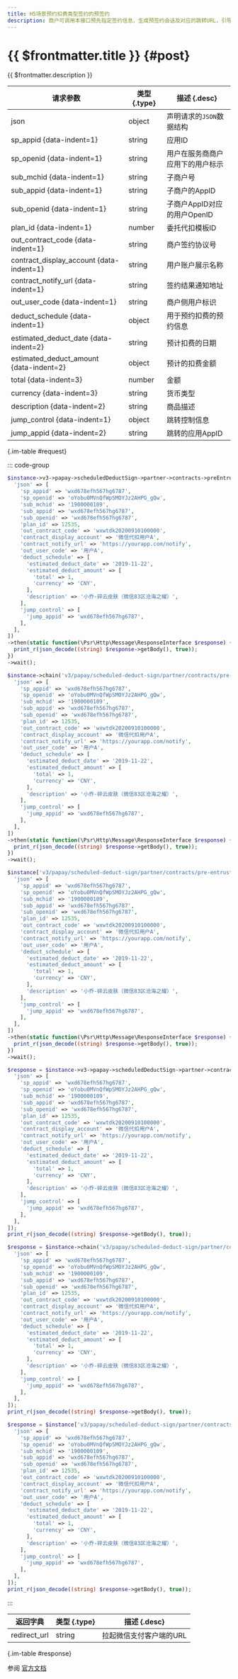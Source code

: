 ```yaml
---
title: H5场景预约扣费类型签约的预签约
description: 商户可调用本接口预先指定签约信息，生成预签约会话及对应的跳转URL，引导用户在原浏览器中请求该URL，将跳转至用户微信支付客户端的签约页面。
---
```


# {{ $frontmatter.title }} {#post}

{{ $frontmatter.description }}

| 请求参数 | 类型 {.type} | 描述 {.desc}
| --- | --- | ---
| json | object | 声明请求的`JSON`数据结构
| sp_appid {data-indent=1} | string | 应用ID
| sp_openid {data-indent=1} | string | 用户在服务商商户应用下的用户标示
| sub_mchid {data-indent=1} | string | 子商户号
| sub_appid {data-indent=1} | string | 子商户的AppID
| sub_openid {data-indent=1} | string | 子商户AppID对应的用户OpenID
| plan_id {data-indent=1} | number | 委托代扣模板ID
| out_contract_code {data-indent=1} | string | 商户签约协议号
| contract_display_account {data-indent=1} | string | 用户账户展示名称
| contract_notify_url {data-indent=1} | string | 签约结果通知地址
| out_user_code {data-indent=1} | string | 商户侧用户标识
| deduct_schedule {data-indent=1} | object | 用于预约扣费的预约信息
| estimated_deduct_date {data-indent=2} | string | 预计扣费的日期
| estimated_deduct_amount {data-indent=2} | object | 预计的扣费金额
| total {data-indent=3} | number | 金额
| currency {data-indent=3} | string | 货币类型
| description {data-indent=2} | string | 商品描述
| jump_control {data-indent=1} | object | 跳转控制信息
| jump_appid {data-indent=2} | string | 跳转的应用AppID

{.im-table #request}

::: code-group

```php [异步纯链式]
$instance->v3->papay->scheduledDeductSign->partner->contracts->preEntrustSign->h5->postAsync([
  'json' => [
    'sp_appid' => 'wxd678efh567hg6787',
    'sp_openid' => 'oYobu0MVnQfWpSMOYJz2AHPG_gQw',
    'sub_mchid' => '1900000109',
    'sub_appid' => 'wxd678efh567hg6787',
    'sub_openid' => 'wxd678efh567hg6787',
    'plan_id' => 12535,
    'out_contract_code' => 'wxwtdk20200910100000',
    'contract_display_account' => '微信代扣用户A',
    'contract_notify_url' => 'https://yourapp.com/notify',
    'out_user_code' => '用户A',
    'deduct_schedule' => [
      'estimated_deduct_date' => '2019-11-22',
      'estimated_deduct_amount' => [
        'total' => 1,
        'currency' => 'CNY',
      ],
      'description' => '小乔-碎云皮肤（微信83区沧海之耀）',
    ],
    'jump_control' => [
      'jump_appid' => 'wxd678efh567hg6787',
    ],
  ],
])
->then(static function(\Psr\Http\Message\ResponseInterface $response) {
  print_r(json_decode((string) $response->getBody(), true));
})
->wait();
```

```php [异步声明式]
$instance->chain('v3/papay/scheduled-deduct-sign/partner/contracts/pre-entrust-sign/h5')->postAsync([
  'json' => [
    'sp_appid' => 'wxd678efh567hg6787',
    'sp_openid' => 'oYobu0MVnQfWpSMOYJz2AHPG_gQw',
    'sub_mchid' => '1900000109',
    'sub_appid' => 'wxd678efh567hg6787',
    'sub_openid' => 'wxd678efh567hg6787',
    'plan_id' => 12535,
    'out_contract_code' => 'wxwtdk20200910100000',
    'contract_display_account' => '微信代扣用户A',
    'contract_notify_url' => 'https://yourapp.com/notify',
    'out_user_code' => '用户A',
    'deduct_schedule' => [
      'estimated_deduct_date' => '2019-11-22',
      'estimated_deduct_amount' => [
        'total' => 1,
        'currency' => 'CNY',
      ],
      'description' => '小乔-碎云皮肤（微信83区沧海之耀）',
    ],
    'jump_control' => [
      'jump_appid' => 'wxd678efh567hg6787',
    ],
  ],
])
->then(static function(\Psr\Http\Message\ResponseInterface $response) {
  print_r(json_decode((string) $response->getBody(), true));
})
->wait();
```

```php [异步属性式]
$instance['v3/papay/scheduled-deduct-sign/partner/contracts/pre-entrust-sign/h5']->postAsync([
  'json' => [
    'sp_appid' => 'wxd678efh567hg6787',
    'sp_openid' => 'oYobu0MVnQfWpSMOYJz2AHPG_gQw',
    'sub_mchid' => '1900000109',
    'sub_appid' => 'wxd678efh567hg6787',
    'sub_openid' => 'wxd678efh567hg6787',
    'plan_id' => 12535,
    'out_contract_code' => 'wxwtdk20200910100000',
    'contract_display_account' => '微信代扣用户A',
    'contract_notify_url' => 'https://yourapp.com/notify',
    'out_user_code' => '用户A',
    'deduct_schedule' => [
      'estimated_deduct_date' => '2019-11-22',
      'estimated_deduct_amount' => [
        'total' => 1,
        'currency' => 'CNY',
      ],
      'description' => '小乔-碎云皮肤（微信83区沧海之耀）',
    ],
    'jump_control' => [
      'jump_appid' => 'wxd678efh567hg6787',
    ],
  ],
])
->then(static function(\Psr\Http\Message\ResponseInterface $response) {
  print_r(json_decode((string) $response->getBody(), true));
})
->wait();
```

```php [同步纯链式]
$response = $instance->v3->papay->scheduledDeductSign->partner->contracts->preEntrustSign->h5->post([
  'json' => [
    'sp_appid' => 'wxd678efh567hg6787',
    'sp_openid' => 'oYobu0MVnQfWpSMOYJz2AHPG_gQw',
    'sub_mchid' => '1900000109',
    'sub_appid' => 'wxd678efh567hg6787',
    'sub_openid' => 'wxd678efh567hg6787',
    'plan_id' => 12535,
    'out_contract_code' => 'wxwtdk20200910100000',
    'contract_display_account' => '微信代扣用户A',
    'contract_notify_url' => 'https://yourapp.com/notify',
    'out_user_code' => '用户A',
    'deduct_schedule' => [
      'estimated_deduct_date' => '2019-11-22',
      'estimated_deduct_amount' => [
        'total' => 1,
        'currency' => 'CNY',
      ],
      'description' => '小乔-碎云皮肤（微信83区沧海之耀）',
    ],
    'jump_control' => [
      'jump_appid' => 'wxd678efh567hg6787',
    ],
  ],
]);
print_r(json_decode((string) $response->getBody(), true));
```

```php [同步声明式]
$response = $instance->chain('v3/papay/scheduled-deduct-sign/partner/contracts/pre-entrust-sign/h5')->post([
  'json' => [
    'sp_appid' => 'wxd678efh567hg6787',
    'sp_openid' => 'oYobu0MVnQfWpSMOYJz2AHPG_gQw',
    'sub_mchid' => '1900000109',
    'sub_appid' => 'wxd678efh567hg6787',
    'sub_openid' => 'wxd678efh567hg6787',
    'plan_id' => 12535,
    'out_contract_code' => 'wxwtdk20200910100000',
    'contract_display_account' => '微信代扣用户A',
    'contract_notify_url' => 'https://yourapp.com/notify',
    'out_user_code' => '用户A',
    'deduct_schedule' => [
      'estimated_deduct_date' => '2019-11-22',
      'estimated_deduct_amount' => [
        'total' => 1,
        'currency' => 'CNY',
      ],
      'description' => '小乔-碎云皮肤（微信83区沧海之耀）',
    ],
    'jump_control' => [
      'jump_appid' => 'wxd678efh567hg6787',
    ],
  ],
]);
print_r(json_decode((string) $response->getBody(), true));
```

```php [同步属性式]
$response = $instance['v3/papay/scheduled-deduct-sign/partner/contracts/pre-entrust-sign/h5']->post([
  'json' => [
    'sp_appid' => 'wxd678efh567hg6787',
    'sp_openid' => 'oYobu0MVnQfWpSMOYJz2AHPG_gQw',
    'sub_mchid' => '1900000109',
    'sub_appid' => 'wxd678efh567hg6787',
    'sub_openid' => 'wxd678efh567hg6787',
    'plan_id' => 12535,
    'out_contract_code' => 'wxwtdk20200910100000',
    'contract_display_account' => '微信代扣用户A',
    'contract_notify_url' => 'https://yourapp.com/notify',
    'out_user_code' => '用户A',
    'deduct_schedule' => [
      'estimated_deduct_date' => '2019-11-22',
      'estimated_deduct_amount' => [
        'total' => 1,
        'currency' => 'CNY',
      ],
      'description' => '小乔-碎云皮肤（微信83区沧海之耀）',
    ],
    'jump_control' => [
      'jump_appid' => 'wxd678efh567hg6787',
    ],
  ],
]);
print_r(json_decode((string) $response->getBody(), true));
```

:::

| 返回字典 | 类型 {.type} | 描述 {.desc}
| --- | --- | ---
| redirect_url | string | 拉起微信支付客户端的URL

{.im-table #response}

参阅 [官方文档](https://pay.weixin.qq.com/docs/partner/apis/entrusted-payment/partner/partner-h5-scheduled-deduct-pre-sign.html)

